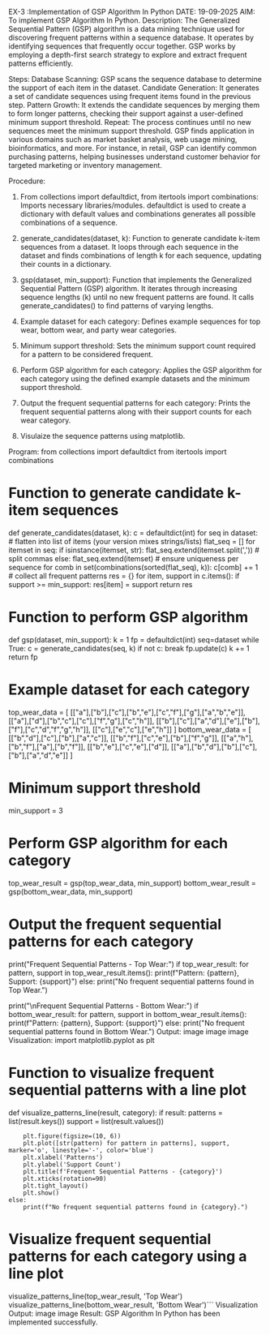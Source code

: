 EX-3 :Implementation of GSP Algorithm In Python
DATE: 19-09-2025
AIM: To implement GSP Algorithm In Python.
Description:
The Generalized Sequential Pattern (GSP) algorithm is a data mining technique used for discovering frequent patterns within a sequence database. It operates by identifying sequences that frequently occur together. GSP works by employing a depth-first search strategy to explore and extract frequent patterns efficiently.

Steps:
Database Scanning: GSP scans the sequence database to determine the support of each item in the dataset.
Candidate Generation: It generates a set of candidate sequences using frequent items found in the previous step.
Pattern Growth: It extends the candidate sequences by merging them to form longer patterns, checking their support against a user-defined minimum support threshold.
Repeat: The process continues until no new sequences meet the minimum support threshold.
GSP finds application in various domains such as market basket analysis, web usage mining, bioinformatics, and more. For instance, in retail, GSP can identify common purchasing patterns, helping businesses understand customer behavior for targeted marketing or inventory management.

Procedure:
1. From collections import defaultdict, from itertools import combinations: Imports necessary libraries/modules. defaultdict is used to create a dictionary with default values and combinations generates all possible combinations of a sequence.

2. generate_candidates(dataset, k): Function to generate candidate k-item sequences from a dataset. It loops through each sequence in the dataset and finds combinations of length k for each sequence, updating their counts in a dictionary.

3. gsp(dataset, min_support): Function that implements the Generalized Sequential Pattern (GSP) algorithm. It iterates through increasing sequence lengths (k) until no new frequent patterns are found. It calls generate_candidates() to find patterns of varying lengths.

4. Example dataset for each category: Defines example sequences for top wear, bottom wear, and party wear categories.

5. Minimum support threshold: Sets the minimum support count required for a pattern to be considered frequent.

6. Perform GSP algorithm for each category: Applies the GSP algorithm for each category using the defined example datasets and the minimum support threshold.

7. Output the frequent sequential patterns for each category: Prints the frequent sequential patterns along with their support counts for each wear category.

8. Visulaize the sequence patterns using matplotlib.

Program:
from collections import defaultdict
from itertools import combinations

# Function to generate candidate k-item sequences
def generate_candidates(dataset, k):
    c = defaultdict(int)
    for seq in dataset:
        # flatten into list of items (your version mixes strings/lists)
        flat_seq = []
        for itemset in seq:
            if isinstance(itemset, str):
                flat_seq.extend(itemset.split(','))   # split commas
            else:
                flat_seq.extend(itemset)
        # ensure uniqueness per sequence
        for comb in set(combinations(sorted(flat_seq), k)):
            c[comb] += 1
    # collect all frequent patterns
    res = {}
    for item, support in c.items():
        if support >= min_support:
            res[item] = support
    return res

# Function to perform GSP algorithm
def gsp(dataset, min_support):
    k = 1
    fp = defaultdict(int)
    seq=dataset
    while True:
        c = generate_candidates(seq, k)
        if not c:
            break
        fp.update(c)
        k += 1
    return fp

# Example dataset for each category
top_wear_data = [
    [["a"],["b"],["c"],["b","e"],["c","f"],["g"],["a","b","e"]],
    [["a"],["d"],["b","c"],["c"],["f","g"],["c","h"]],
    [["b"],["c"],["a","d"],["e"],["b"],["f"],["c","d","f","g","h"]],
    [["c"],["e","c"],["e","h"]]
]
bottom_wear_data = [
    [["b","d"],["c"],["b"],["a","c"]],
    [["b","f"],["c","e"],["b"],["f","g"]],
    [["a","h"],["b","f"],["a"],["b","f"]],
    [["b","e"],["c","e"],["d"]],
    [["a"],["b","d"],["b"],["c"],["b"],["a","d","e"]]
]
# Minimum support threshold
min_support = 3

# Perform GSP algorithm for each category
top_wear_result = gsp(top_wear_data, min_support)
bottom_wear_result = gsp(bottom_wear_data, min_support)

# Output the frequent sequential patterns for each category
print("Frequent Sequential Patterns - Top Wear:")
if top_wear_result:
    for pattern, support in top_wear_result.items():
        print(f"Pattern: {pattern}, Support: {support}")
else:
    print("No frequent sequential patterns found in Top Wear.")

print("\nFrequent Sequential Patterns - Bottom Wear:")
if bottom_wear_result:
    for pattern, support in bottom_wear_result.items():
        print(f"Pattern: {pattern}, Support: {support}")
else:
    print("No frequent sequential patterns found in Bottom Wear.")
Output:
image image image
Visualization:
import matplotlib.pyplot as plt

# Function to visualize frequent sequential patterns with a line plot
def visualize_patterns_line(result, category):
    if result:
        patterns = list(result.keys())
        support = list(result.values())

        plt.figure(figsize=(10, 6))
        plt.plot([str(pattern) for pattern in patterns], support, marker='o', linestyle='-', color='blue')
        plt.xlabel('Patterns')
        plt.ylabel('Support Count')
        plt.title(f'Frequent Sequential Patterns - {category}')
        plt.xticks(rotation=90)
        plt.tight_layout()
        plt.show()
    else:
        print(f"No frequent sequential patterns found in {category}.")

# Visualize frequent sequential patterns for each category using a line plot
visualize_patterns_line(top_wear_result, 'Top Wear')
visualize_patterns_line(bottom_wear_result, 'Bottom Wear')```
Visualization Output:
image image
Result:
GSP Algorithm In Python has been implemented successfully.
